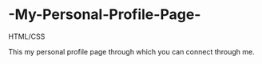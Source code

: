 # -My-Personal-Profile-Page-
HTML/CSS

This my personal profile page through which you can connect through me.
